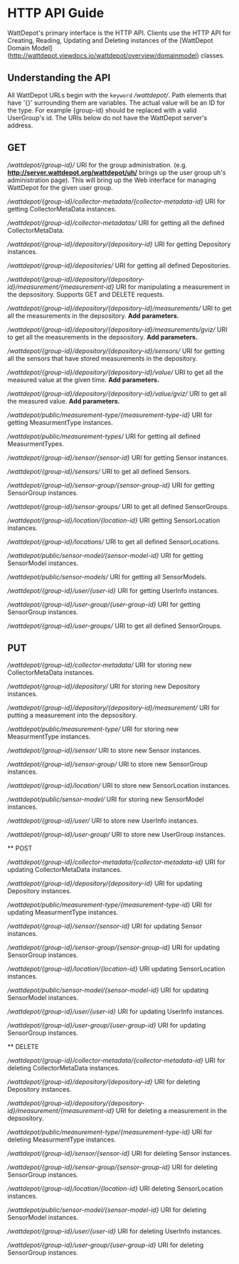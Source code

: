 # HTTP API Guide

WattDepot's primary interface is the HTTP API. Clients use the HTTP API for Creating, Reading, 
Updating and Deleting instances of the [WattDepot Domain Model]
(http://wattdepot.viewdocs.io/wattdepot/overview/domainmodel) classes.

## Understanding the API

All WattDepot URLs begin with the `keyword` */wattdepot/*. Path elements that have '{}' surrounding 
them are variables.  The actual value will be an ID for the type. For example {group-id} should be 
replaced with a valid UserGroup's id. The URIs below do not have the WattDepot server's address.

## GET

*/wattdepot/{group-id}/* URI for the group administration. (e.g. **http://server.wattdepot.org/wattdepot/uh/** 
brings up the user group uh's administration page). 
This will bring up the Web interface for managing WattDepot for the given user group.

*/wattdepot/{group-id}/collector-metadata/{collector-metadata-id}* URI for getting CollectorMetaData instances.

*/wattdepot/{group-id}/collector-metadatas/* URI for getting all the defined CollectorMetaData.

*/wattdepot/{group-id}/depository/{depository-id}* URI for getting Depository instances. 

*/wattdepot/{group-id}/depositories/* URI for getting all defined Depositories.

*/wattdepot/{group-id}/depository/{depository-id}/measurement/{measurement-id}* URI for manipulating a measurement in the depsository. Supports GET and DELETE requests.

*/wattdepot/{group-id}/depository/{depository-id}/measurements/* URI to get all the measurements in the depsository. **Add parameters.**

*/wattdepot/{group-id}/depository/{depository-id}/measurements/gviz/* URI to get all the measurements in the depsository. **Add parameters.**

*/wattdepot/{group-id}/depository/{depository-id}/sensors/* URI for getting all the sensors that have stored measurements in the depository.

*/wattdepot/{group-id}/depository/{depository-id}/value/* URI to get all the measured value at the given time. **Add parameters.**

*/wattdepot/{group-id}/depository/{depository-id}/value/gviz/* URI to get all the measured value. **Add parameters.**

*/wattdepot/public/measurement-type/{measurement-type-id}* URI for getting MeasurmentType instances.

*/wattdepot/public/measurement-types/* URI for getting all defined MeasurmentTypes.

*/wattdepot/{group-id}/sensor/{sensor-id}* URI for getting Sensor instances. 

*/wattdepot/{group-id}/sensors/* URI to get all defined Sensors.

*/wattdepot/{group-id}/sensor-group/{sensor-group-id}* URI for getting SensorGroup instances.

*/wattdepot/{group-id}/sensor-groups/* URI to get all defined SensorGroups.

*/wattdepot/{group-id}/location/{location-id}* URI getting SensorLocation instances.

*/wattdepot/{group-id}/locations/* URI to get all defined SensorLocations.

*/wattdepot/public/sensor-model/{sensor-model-id}* URI for getting SensorModel instances.

*/wattdepot/public/sensor-models/* URI for getting all SensorModels.

*/wattdepot/{group-id}/user/{user-id}* URI for getting UserInfo instances.

*/wattdepot/{group-id}/user-group/{user-group-id}* URI for getting SensorGroup instances.

*/wattdepot/{group-id}/user-groups/* URI to get all defined SensorGroups.

## PUT
*/wattdepot/{group-id}/collector-metadata/* URI for storing new CollectorMetaData instances.

*/wattdepot/{group-id}/depository/* URI for storing new Depository instances.

*/wattdepot/{group-id}/depository/{depository-id}/measurement/* URI for putting a measurement into the depsository.

*/wattdepot/public/measurement-type/* URI for storing new MeasurmentType instances.

*/wattdepot/{group-id}/sensor/* URI to store new Sensor instances.

*/wattdepot/{group-id}/sensor-group/* URI to store new SensorGroup instances. 

*/wattdepot/{group-id}/location/* URI to store new SensorLocation instances. 

*/wattdepot/public/sensor-model/* URI for storing new SensorModel instances.

*/wattdepot/{group-id}/user/* URI to store new UserInfo instances.

*/wattdepot/{group-id}/user-group/* URI to store new UserGroup instances. 

** POST

*/wattdepot/{group-id}/collector-metadata/{collector-metadata-id}* URI for updating CollectorMetaData instances.

*/wattdepot/{group-id}/depository/{depository-id}* URI for updating Depository instances.

*/wattdepot/public/measurement-type/{measurement-type-id}* URI for updating MeasurmentType instances.

*/wattdepot/{group-id}/sensor/{sensor-id}* URI for updating Sensor instances.

*/wattdepot/{group-id}/sensor-group/{sensor-group-id}* URI for updating SensorGroup instances.

*/wattdepot/{group-id}/location/{location-id}* URI updating SensorLocation instances.

*/wattdepot/public/sensor-model/{sensor-model-id}* URI for updating SensorModel instances.

*/wattdepot/{group-id}/user/{user-id}* URI for updating UserInfo instances.

*/wattdepot/{group-id}/user-group/{user-group-id}* URI for updating SensorGroup instances.


** DELETE

*/wattdepot/{group-id}/collector-metadata/{collector-metadata-id}* URI for deleting CollectorMetaData instances.

*/wattdepot/{group-id}/depository/{depository-id}* URI for deleting Depository instances.

*/wattdepot/{group-id}/depository/{depository-id}/measurement/{measurement-id}* URI for deleting a measurement in the depsository.

*/wattdepot/public/measurement-type/{measurement-type-id}* URI for deleting MeasurmentType instances.

*/wattdepot/{group-id}/sensor/{sensor-id}* URI for deleting Sensor instances.

*/wattdepot/{group-id}/sensor-group/{sensor-group-id}* URI for deleting SensorGroup instances.

*/wattdepot/{group-id}/location/{location-id}* URI deleting SensorLocation instances.

*/wattdepot/public/sensor-model/{sensor-model-id}* URI for deleting SensorModel instances.

*/wattdepot/{group-id}/user/{user-id}* URI for deleting UserInfo instances.

*/wattdepot/{group-id}/user-group/{user-group-id}* URI for deleting SensorGroup instances.

